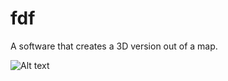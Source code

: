 # fdf
A software that creates a 3D version out of a map.

![Alt text](http://imgur.com/raX3lKf "Optional title")

